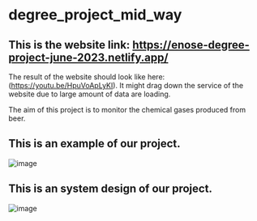 # degree_project_mid_way

## This is the website link: https://enose-degree-project-june-2023.netlify.app/

The result of the website should look like here: (https://youtu.be/HpuVoApLyKI). It might drag down the service of the website due to large amount of data are loading.

The aim of this project is to monitor the chemical gases produced from beer. 

## This is an example of our project.
![image](https://user-images.githubusercontent.com/118713625/230039753-0c7cd96a-ec80-4d8e-bc67-9af39698a13c.png)

## This is an system design of our project.
![image](https://user-images.githubusercontent.com/118713625/230041159-1349cbe9-ed00-4021-bf23-3569c23ad912.png)

